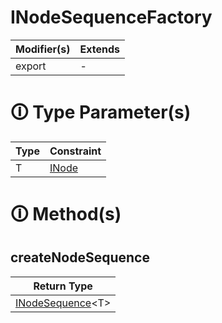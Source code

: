 # INodeSequenceFactory

| Modifier(s)                            | Extends                                    |
|----------------------------------------|--------------------------------------------|
| export | - |

# &#128712; Type Parameter(s)

| Type | Constraint                                                                           |
| ---- | ------------------------------------------------------------------------------------ |
| T    | [INode](https://hamedfathi.gitbook.io/aurelia-2-doc-api/runtime/interface/dom/inode) |

# &#128712; Method(s)

## createNodeSequence

| Return Type                       |
|-----------------------------------|
| [INodeSequence](https://hamedfathi.gitbook.io/aurelia-2-doc-api/runtime/interface/dom/inodesequence)&lt;T&gt; |